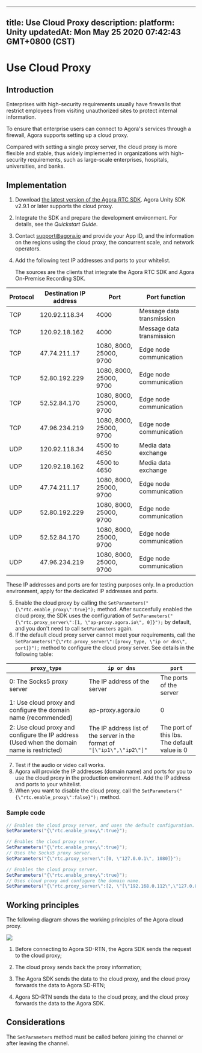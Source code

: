 
---
title: Use Cloud Proxy
description: 
platform: Unity
updatedAt: Mon May 25 2020 07:42:43 GMT+0800 (CST)
---
# Use Cloud Proxy
## Introduction

Enterprises with high-security requirements usually have firewalls that restrict employees from visiting unauthorized sites to protect internal information.

To ensure that enterprise users can connect to Agora's services through a firewall, Agora supports setting up a cloud proxy. 

Compared with setting a single proxy server, the cloud proxy is more flexible and stable, thus widely implemented in organizations with high-security requirements, such as large-scale enterprises, hospitals, universities, and banks.

## Implementation

1. Download [the latest version of the Agora RTC SDK](https://docs.agora.io/en/Agora%20Platform/downloads). Agora Unity SDK v2.9.1 or later supports the cloud proxy.
2. Integrate the SDK and prepare the development environment. For details, see the *Quickstart Guide*.
3. Contact support@agora.io and provide your App ID, and the information on the regions using the cloud proxy, the concurrent scale, and network operators.
4. Add the following test IP addresses and ports to your whitelist.

	The sources are the clients that integrate the Agora RTC SDK and Agora On-Premise Recording SDK.

 | Protocol | Destination IP address  | Port                   | Port function      |
 | ---- | ------------- | ---------------------- | ---------------------- |
 | TCP  | 120.92.118.34 | 4000                   | Message data transmission |
 | TCP  | 120.92.18.162 | 4000                   | Message data transmission |
 | TCP  | 47.74.211.17  | 1080, 8000, 25000, 9700 | Edge node communication |
 | TCP  | 52.80.192.229 | 1080, 8000, 25000, 9700 | Edge node communication |
 | TCP  | 52.52.84.170  | 1080, 8000, 25000, 9700 | Edge node communication |
 | TCP  | 47.96.234.219 | 1080, 8000, 25000, 9700 | Edge node communication |
 | UDP  | 120.92.118.34 | 4500 to 4650            | Media data exchange |
 | UDP  | 120.92.18.162 | 4500 to 4650            | Media data exchange |
 | UDP  | 47.74.211.17  | 1080, 8000, 25000, 9700 | Edge node communication |
 | UDP  | 52.80.192.229 | 1080, 8000, 25000, 9700 | Edge node communication |
 | UDP  | 52.52.84.170  | 1080, 8000, 25000, 9700 | Edge node communication |
 | UDP  | 47.96.234.219 | 1080, 8000, 25000, 9700 | Edge node communication |

 <div class="alert note">These IP addresses and ports are for testing purposes only. In a production environment, apply for the dedicated IP addresses and ports.</div>

5. Enable the cloud proxy by calling the `SetParameters("{\"rtc.enable_proxy\":true}");` method. After succesfully enabled the cloud proxy, the SDK uses the configuration of  `SetParameters("{\"rtc.proxy_server\":[1, \"ap-proxy.agora.io\", 0]}");` by default, and you don't need to call `SetParameters` again.
6. If the default cloud proxy server cannot meet your requirements, call the `SetParameters("{\"rtc.proxy_server\":[proxy_type, \"ip or dns\", port]}");` method to configure the cloud proxy server. See details in the following table:
 
| `proxy_type`                                                 | `ip or dns`                                         | `port`                        |
| ------------------------------------------------------------ | --------------------------------------------------- | ----------------------------- |
| 0: The Socks5 proxy server                         | The IP address of the server                                         | The ports of the server                 |
| 1: Use cloud proxy and configure the domain name (recommended) | ap-proxy.agora.io                                   | 0                      |
| 2: Use cloud proxy and configure the IP address (Used when the domain name is restricted) | The IP address list of the server in the format of<br/> `"[\"ip1\",\"ip2\"]"` | The port of this lbs. The default value is 0 |

7. Test if the audio or video call works.
8. Agora will provide the IP addresses (domain name) and ports for you to use the cloud proxy in the production environment. Add the IP address and ports to your whitelist.
9. When you want to disable the cloud proxy, call the `SetParameters("{\"rtc.enable_proxy\":false}");` method.

### Sample code

```c#
// Enables the cloud proxy server, and uses the default configuration.
SetParameters("{\"rtc.enable_proxy\":true}");
```

```c#
// Enables the cloud proxy server.
SetParameters("{\"rtc.enable_proxy\":true}");
// Uses the Socks5 proxy server.
SetParameters("{\"rtc.proxy_server\":[0, \"127.0.0.1\", 1080]}");
```

```c#
// Enables the cloud proxy server.
SetParameters("{\"rtc.enable_proxy\":true}");
// Uses cloud proxy and configure the domain name.
SetParameters("{\"rtc.proxy_server\":[2, \"[\"192.168.0.112\",\"127.0.0.1\"]\", 0]}");
```

## Working principles

The following diagram shows the working principles of the Agora cloud proxy.

![](https://web-cdn.agora.io/docs-files/1569400862850)

1. Before connecting to Agora SD-RTN, the Agora SDK sends the request to the cloud proxy;

2. The cloud proxy sends back the proxy information;
3. The Agora SDK sends the data to the cloud proxy, and the cloud proxy forwards the data to Agora SD-RTN;
4. Agora SD-RTN sends the data to the cloud proxy, and the cloud proxy forwards the data to the Agora SDK.


## Considerations

The `SetParameters` method must be called before joining the channel or after leaving the channel.

